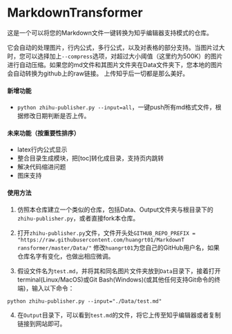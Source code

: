 # MarkdownTransformer

这是一个可以将您的Markdown文件一键转换为知乎编辑器支持模式的仓库。

它会自动的处理图片，行内公式，多行公式，以及对表格的部分支持。当图片过大时，您可以选择加上`--compress`选项，对超过大小阈值（这里约为500K）的图片进行自动压缩。如果您的md文件和其图片文件夹在Data文件夹下，您本地的图片会自动转换为github上的raw链接。
上传知乎后一切都是那么美好。

#### 新增功能
* `python zhihu-publisher.py --input=all`，一键push所有md格式文件，根据修改日期判断是否上传。

#### 未来功能（按重要性排序）

* latex行内公式显示
* 整合目录生成模块，把[toc]转化成目录，支持页内跳转
* 解决代码缩进问题
* 图床支持

#### 使用方法

1. 仿照本仓库建立一个类似的仓库，包括Data、Output文件夹与根目录下的`zhihu-publisher.py`，或者直接fork本仓库。

2. 打开`zhihu-publisher.py`文件，文件开头处`GITHUB_REPO_PREFIX = "https://raw.githubusercontent.com/huangrt01/MarkdownT ransformer/master/Data/"` 修改`huangrt01`为您自己的GitHub用户名，如果仓库名字有变化，也做出相应微调。

3. 假设文件名为`test.md`，并将其和同名图片文件夹放到`Data`目录下，接着打开terminal(Linux/MacOS)或Git Bash(Windows)(或其他任何支持Git命令的终端)，输入以下命令：

`python zhihu-publisher.py --input="./Data/test.md"`

4. 在`Output`目录下，可以看到`test.md`的文件，将它上传至知乎编辑器或者复制链接到网站即可。
